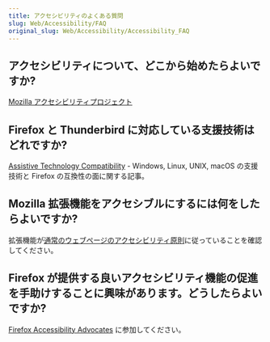 ```yaml
---
title: アクセシビリティのよくある質問
slug: Web/Accessibility/FAQ
original_slug: Web/Accessibility/Accessibility_FAQ
---
```


## アクセシビリティについて、どこから始めたらよいですか?

[Mozilla アクセシビリティプロジェクト](/ja/docs/Web/Accessibility)

## Firefox と Thunderbird に対応している支援技術はどれですか?

[Assistive Technology Compatibility](https://support.mozilla.org/en-US/kb/Assistive%20technology%20compatibility) - Windows, Linux, UNIX, macOS の支援技術と Firefox の互換性の面に関する記事。

## Mozilla 拡張機能をアクセシブルにするには何をしたらよいですか?

拡張機能が[通常のウェブページのアクセシビリティ原則](/ja/docs/Learn/Tools_and_testing/Cross_browser_testing/Accessibility)に従っていることを確認してください。

## Firefox が提供する良いアクセシビリティ機能の促進を手助けすることに興味があります。どうしたらよいですか?

[Firefox Accessibility Advocates](http://www.accessfirefox.com/) に参加してください。
